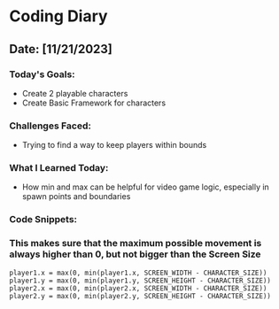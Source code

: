 # Coding Diary

## Date: [11/21/2023]

### Today's Goals:

- Create 2 playable characters
- Create Basic Framework for characters

### Challenges Faced:

- Trying to find a way to keep players within bounds

### What I Learned Today:

- How min and max can be helpful for video game logic, especially in spawn points and boundaries


### Code Snippets:
### This makes sure that the maximum possible movement is always higher than 0, but not bigger than the Screen Size
    player1.x = max(0, min(player1.x, SCREEN_WIDTH - CHARACTER_SIZE))
    player1.y = max(0, min(player1.y, SCREEN_HEIGHT - CHARACTER_SIZE))
    player2.x = max(0, min(player2.x, SCREEN_WIDTH - CHARACTER_SIZE))
    player2.y = max(0, min(player2.y, SCREEN_HEIGHT - CHARACTER_SIZE))